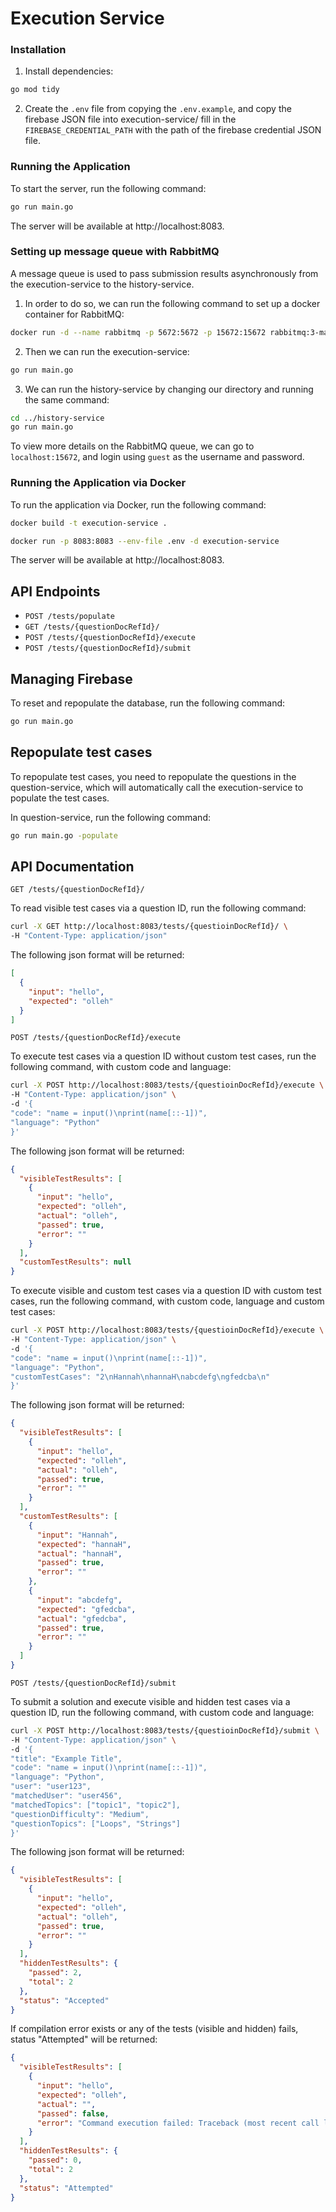 # Execution Service

### Installation

1. Install dependencies:

```bash
go mod tidy
```

2. Create the `.env` file from copying the `.env.example`, and copy the firebase JSON file into execution-service/ fill in the `FIREBASE_CREDENTIAL_PATH` with the path of the firebase credential JSON file.

### Running the Application

To start the server, run the following command:

```bash
go run main.go
```

The server will be available at http://localhost:8083.

### Setting up message queue with RabbitMQ

A message queue is used to pass submission results asynchronously from the execution-service to the history-service.

1. In order to do so, we can run the following command to set up a docker container for RabbitMQ:

```bash
docker run -d --name rabbitmq -p 5672:5672 -p 15672:15672 rabbitmq:3-management
```

2. Then we can run the execution-service:

```bash
go run main.go
```

3. We can run the history-service by changing our directory and running the same command:

```bash
cd ../history-service
go run main.go
```

To view more details on the RabbitMQ queue, we can go to `localhost:15672`, and login using `guest` as the username and password.

### Running the Application via Docker

To run the application via Docker, run the following command:

```bash
docker build -t execution-service .
```

```bash
docker run -p 8083:8083 --env-file .env -d execution-service
```

The server will be available at http://localhost:8083.

## API Endpoints

- `POST /tests/populate`
- `GET /tests/{questionDocRefId}/`
- `POST /tests/{questionDocRefId}/execute`
- `POST /tests/{questionDocRefId}/submit`

## Managing Firebase

To reset and repopulate the database, run the following command:

```bash
go run main.go
```

## Repopulate test cases

To repopulate test cases, you need to repopulate the questions in the question-service, which will automatically call the execution-service to populate the test cases.

In question-service, run the following command:

```bash
go run main.go -populate
```

## API Documentation

`GET /tests/{questionDocRefId}/`

To read visible test cases via a question ID, run the following command:

```bash
curl -X GET http://localhost:8083/tests/{questioinDocRefId}/ \
-H "Content-Type: application/json"
```

The following json format will be returned:

```json
[
  {
    "input": "hello",
    "expected": "olleh"
  }
]
```

`POST /tests/{questionDocRefId}/execute`

To execute test cases via a question ID without custom test cases, run the following command, with custom code and language:

```bash
curl -X POST http://localhost:8083/tests/{questioinDocRefId}/execute \
-H "Content-Type: application/json" \
-d '{
"code": "name = input()\nprint(name[::-1])",
"language": "Python"
}'
```

The following json format will be returned:

```json
{
  "visibleTestResults": [
    {
      "input": "hello",
      "expected": "olleh",
      "actual": "olleh",
      "passed": true,
      "error": ""
    }
  ],
  "customTestResults": null
}
```

To execute visible and custom test cases via a question ID with custom test cases, run the following command, with custom code, language and custom test cases:

```bash
curl -X POST http://localhost:8083/tests/{questioinDocRefId}/execute \
-H "Content-Type: application/json" \
-d '{
"code": "name = input()\nprint(name[::-1])",
"language": "Python",
"customTestCases": "2\nHannah\nhannaH\nabcdefg\ngfedcba\n"
}'
```

The following json format will be returned:

```json
{
  "visibleTestResults": [
    {
      "input": "hello",
      "expected": "olleh",
      "actual": "olleh",
      "passed": true,
      "error": ""
    }
  ],
  "customTestResults": [
    {
      "input": "Hannah",
      "expected": "hannaH",
      "actual": "hannaH",
      "passed": true,
      "error": ""
    },
    {
      "input": "abcdefg",
      "expected": "gfedcba",
      "actual": "gfedcba",
      "passed": true,
      "error": ""
    }
  ]
}
```

`POST /tests/{questionDocRefId}/submit`

To submit a solution and execute visible and hidden test cases via a question ID, run the following command, with custom code and language:

```bash
curl -X POST http://localhost:8083/tests/{questioinDocRefId}/submit \
-H "Content-Type: application/json" \
-d '{
"title": "Example Title",
"code": "name = input()\nprint(name[::-1])",
"language": "Python",
"user": "user123",
"matchedUser": "user456",
"matchedTopics": ["topic1", "topic2"],
"questionDifficulty": "Medium",
"questionTopics": ["Loops", "Strings"]
}'
```

The following json format will be returned:

```json
{
  "visibleTestResults": [
    {
      "input": "hello",
      "expected": "olleh",
      "actual": "olleh",
      "passed": true,
      "error": ""
    }
  ],
  "hiddenTestResults": {
    "passed": 2,
    "total": 2
  },
  "status": "Accepted"
}
```

If compilation error exists or any of the tests (visible and hidden) fails, status "Attempted" will be returned:

```json
{
  "visibleTestResults": [
    {
      "input": "hello",
      "expected": "olleh",
      "actual": "",
      "passed": false,
      "error": "Command execution failed: Traceback (most recent call last):\n  File \"/tmp/4149249165.py\", line 2, in \u003cmodule\u003e\n    prit(name[::-1])\n    ^^^^\nNameError: name 'prit' is not defined. Did you mean: 'print'?\n: %!w(*exec.ExitError=\u0026{0x4000364678 []})"
    }
  ],
  "hiddenTestResults": {
    "passed": 0,
    "total": 2
  },
  "status": "Attempted"
}
```
